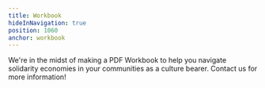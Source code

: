 ```yaml
---
title: Workbook
hideInNavigation: true
position: 1060
anchor: workbook
---
```

We're in the midst of making a PDF Workbook to help you navigate solidarity economies in your communities as a culture bearer. Contact us for more information!